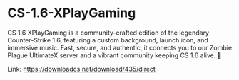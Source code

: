 # CS-1.6-XPlayGaming
CS 1.6 XPlayGaming is a community-crafted edition of the legendary Counter-Strike 1.6, featuring a custom background, launch icon, and immersive music. Fast, secure, and authentic, it connects you to our Zombie Plague UltimateX server and a vibrant community keeping CS 1.6 alive. 🚀

Link: https://downloadcs.net/download/435/direct
